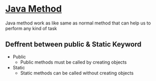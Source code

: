 # [Java Method](./JavaMethod.java)

Java method work as like same as normal method that can help us to perform any
kind of task

## Deffrent between public & Static Keyword

- Public
  - Public methods must be called by creating objects
- Static
  - Static methods can be called without creating objects
